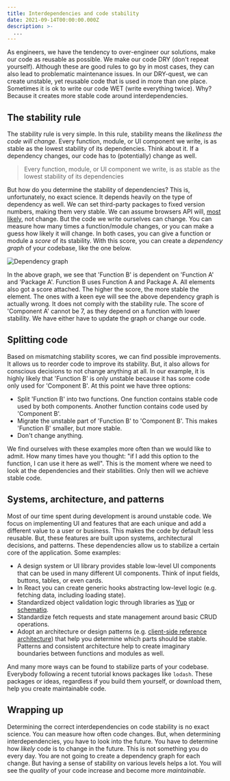 ```yaml
---
title: Interdependencies and code stability
date: 2021-09-14T00:00:00.000Z
description: >-
  ...
---
```


As engineers, we have the tendency to over-engineer our solutions, make our code as reusable as possible. We make our code DRY (don't repeat yourself). Although these are good rules to go by in most cases, they can also lead to problematic maintenance issues. In our DRY-quest, we can create unstable, yet reusable code that is used in more than one place. Sometimes it is ok to write our code WET (write everything twice). Why? Because it creates more stable code around interdependencies. 

## The stability rule
The stability rule is very simple. In this rule, stability means the *likeliness the code will change*. Every function, module, or UI component we write, is as stable as the lowest stability of its dependencies. Think about it. If a dependency changes, our code has to (potentially) change as well. 

> Every function, module, or UI component we write, is as stable as the lowest stability of its dependencies

But how do you determine the stability of dependencies? This is, unfortunately, no exact science. It depends heavily on the type of dependency as well. We can set third-party packages to fixed version numbers, making them very stable. We can assume browsers API will, [most likely](https://www.techradar.com/news/google-reverses-embarrassing-website-breaking-chrome-update), not change. But the code we write ourselves can change. You can measure how many times a function/module changes, or you can make a guess how likely it will change. In both cases, you can give a function or module a *score* of its stability. With this score, you can create a *dependency graph* of your codebase, like the one below. 

![Dependency graph](/img/dependency-graph.png)

In the above graph, we see that 'Function B' is dependent on 'Function A' and 'Package A'. Function B uses Function A and Package A. All elements also got a score attached. The higher the score, the more stable the element. The ones with a keen eye will see the above dependency graph is actually wrong. It does not comply with the stability rule. The score of 'Component A' cannot be 7, as they depend on a function with lower stability. We have either have to update the graph or change our code. 

## Splitting code
Based on mismatching stability scores, we can find possible improvements. It allows us to reorder code to improve its stability. But, it also allows for conscious decisions to not change anything at all. In our example, it is highly likely that 'Function B' is only unstable because it has some code only used for 'Component B'. At this point we have three options:

- Split 'Function B' into two functions. One function contains stable code used by both components. Another function contains code used by 'Component B'.
- Migrate the unstable part of 'Function B' to 'Component B'. This makes 'Function B' smaller, but more stable. 
- Don't change anything.

We find ourselves with these examples more often than we would like to admit. How many times have you thought: "if I add this option to the function, I can use it here as well". This is the moment where we need to look at the dependencies and their stabilities. Only then will we achieve stable code. 

## Systems, architecture, and patterns
Most of our time spent during development is around unstable code. We focus on implementing UI and features that are each unique and add a different value to a user or business. This makes the code by default less reusable. But, these features are built upon systems, architectural decisions, and patterns. These dependencies allow us to stabilize a certain core of the application. Some examples: 

- A design system or UI library provides stable low-level UI components that can be used in many different UI components. Think of input fields, buttons, tables, or even cards. 
- In React you can create generic hooks abstracting low-level logic (e.g. fetching data, including loading state). 
- Standardized object validation logic through libraries as [Yup](https://github.com/jquense/yup) or [schematiq](https://github.com/crinklesio/schematiq#object-validation). 
- Standardize fetch requests and state management around basic CRUD operations. 
- Adopt an architecture or design patterns (e.g. [client-side reference architecture](https://github.com/crinklesio/reference-architecture)) that help you determine which parts should be stable. Patterns and consistent architecture help to create imaginary boundaries between functions and modules as well. 

And many more ways can be found to stabilize parts of your codebase. Everybody following a recent tutorial knows packages like `lodash`. These packages or ideas, regardless if you build them yourself, or download them, help you create maintainable code. 

## Wrapping up

Determining the correct interdependencies on code stability is no exact science. You can measure how often code changes. But, when determining interdependencies, you have to look into the future. You have to determine how *likely* code is to change in the future. This is not something you do every day. You are not going to create a dependency graph for each change. But having a sense of stability on various levels helps a lot. You will see the *quality* of your code increase and become more *maintainable*.
